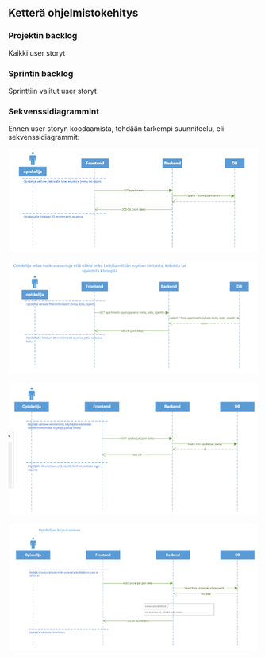 ## Ketterä ohjelmistokehitys

### Projektin backlog

Kaikki user storyt

### Sprintin backlog

Sprinttiin valitut user storyt

### Sekvenssidiagrammint

Ennen user storyn koodaamista, tehdään tarkempi suunniteelu, eli sekvenssidiagrammit:

![get](./img/sekvenssi_diagrammi_get_1.PNG)

![get](./img/sekvenssi_diagrammi_get_2.PNG)

![get](./img/sekvenssi_diagrammi_post_1.PNG)

![get](./img/sekvenssi_diagrammi_post_2.PNG)

